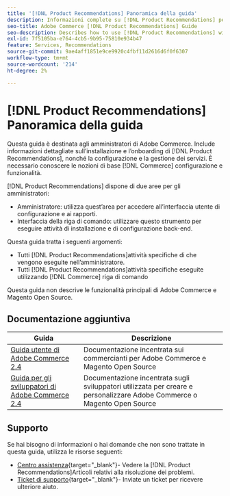```yaml
---
title: '[!DNL Product Recommendations] Panoramica della guida'
description: Informazioni complete su [!DNL Product Recommendations] per gli amministratori di Adobe Commerce, incluse l’installazione e l’onboarding
seo-title: Adobe Commerce [!DNL Product Recommendations] Guide
seo-description: Describes how to use [!DNL Product Recommendations] with Adobe Commerce.
exl-id: 7f5105ba-e764-4cb5-9b95-75810e934b47
feature: Services, Recommendations
source-git-commit: 9ae4aff1851e9ce9920c4fbf11d2616d6f0f6307
workflow-type: tm+mt
source-wordcount: '214'
ht-degree: 2%

---
```


# [!DNL Product Recommendations] Panoramica della guida

Questa guida è destinata agli amministratori di Adobe Commerce. Include informazioni dettagliate sull’installazione e l’onboarding di [!DNL Product Recommendations], nonché la configurazione e la gestione dei servizi. È necessario conoscere le nozioni di base [!DNL Commerce] configurazione e funzionalità.

[!DNL Product Recommendations] dispone di due aree per gli amministratori:

* Amministratore: utilizza quest’area per accedere all’interfaccia utente di configurazione e ai rapporti.
* Interfaccia della riga di comando: utilizzare questo strumento per eseguire attività di installazione e di configurazione back-end.

Questa guida tratta i seguenti argomenti:

* Tutti [!DNL Product Recommendations]attività specifiche di che vengono eseguite nell’amministratore.
* Tutti [!DNL Product Recommendations]attività specifiche eseguite utilizzando [!DNL Commerce] riga di comando

Questa guida non descrive le funzionalità principali di Adobe Commerce e Magento Open Source.

## Documentazione aggiuntiva

| Guida  | Descrizione |
|------ | ----------- |
| [Guida utente di Adobe Commerce 2.4](https://experienceleague.adobe.com/docs/commerce.html) | Documentazione incentrata sui commercianti per Adobe Commerce e Magento Open Source |
| [Guida per gli sviluppatori di Adobe Commerce 2.4](https://developer.adobe.com/commerce/docs) | Documentazione incentrata sugli sviluppatori utilizzata per creare e personalizzare Adobe Commerce o Magento Open Source |

## Supporto

Se hai bisogno di informazioni o hai domande che non sono trattate in questa guida, utilizza le risorse seguenti:

* [Centro assistenza](https://experienceleague.adobe.com/docs/commerce-knowledge-base/kb/help-center-guide/magento-help-center-user-guide.html#submit-tickets){target="_blank"}- Vedere la [!DNL Product Recommendations]Articoli relativi alla risoluzione dei problemi.
* [Ticket di supporto](https://experienceleague.adobe.com/docs/commerce-knowledge-base/kb/help-center-guide/magento-help-center-user-guide.html#submit-ticket){target="_blank"}- Inviate un ticket per ricevere ulteriore aiuto.
